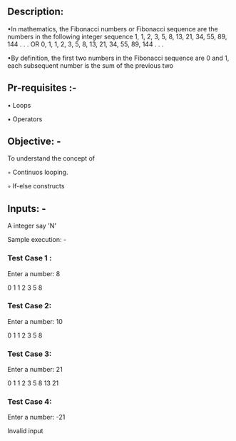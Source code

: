  ## Description:

•In mathematics, the Fibonacci numbers or Fibonacci sequence are the numbers in the following integer sequence 1, 1, 2, 3, 5, 8, 13, 21, 34, 55, 89, 144 . . . OR 0, 1, 1, 2, 3, 5, 8, 13, 21, 34, 55, 89, 144 . . .

•By definition, the first two numbers in the Fibonacci sequence are 0 and 1, each subsequent number is the sum of the previous two

## Pr-requisites :-

• Loops

• Operators

## Objective: -

To understand the concept of

◦ Continuos looping.

◦ If-else constructs

## Inputs: -

A integer say 'N' 

Sample execution: -

### Test Case 1 :

Enter a number: 8

0 1 1 2 3 5 8

### Test Case 2:

Enter a number: 10

0 1 1 2 3 5 8

### Test Case 3:

Enter a number: 21

0 1 1 2 3 5 8 13 21

### Test Case 4:

Enter a number: -21

Invalid input
